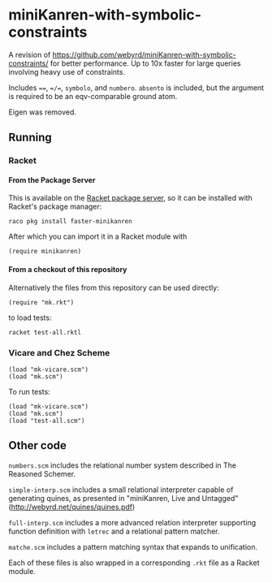 # miniKanren-with-symbolic-constraints

A revision of https://github.com/webyrd/miniKanren-with-symbolic-constraints/ for better performance. Up to 10x faster for large queries involving heavy use of constraints.

Includes `==`, `=/=`, `symbolo`, and `numbero`. `absento` is included, but the argument is required to be an eqv-comparable ground atom.

Eigen was removed.

## Running

### Racket

#### From the Package Server

This is available on the [Racket package server](https://pkgn.racket-lang.org/package/faster-minikanren), so it can be installed with Racket's package manager:

```
raco pkg install faster-minikanren
```

After which you can import it in a Racket module with

```
(require minikanren)
```

#### From a checkout of this repository

Alternatively the files from this repository can be used directly:

```
(require "mk.rkt")
```

to load tests:

```
racket test-all.rktl
```

### Vicare and Chez Scheme

```
(load "mk-vicare.scm")
(load "mk.scm")
```

To run tests:

```
(load "mk-vicare.scm")
(load "mk.scm")
(load "test-all.scm")
```

## Other code

`numbers.scm` includes the relational number system described in The Reasoned Schemer.

`simple-interp.scm` includes a small relational interpreter capable of generating quines, as presented in "miniKanren, Live and Untagged" (http://webyrd.net/quines/quines.pdf)

`full-interp.scm` includes a more advanced relation interpreter supporting function definition with `letrec` and a relational pattern matcher.

`matche.scm` includes a pattern matching syntax that expands to unification.

Each of these files is also wrapped in a corresponding `.rkt` file as a Racket module.

